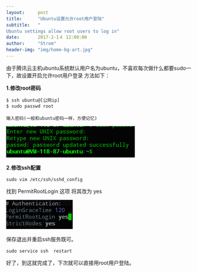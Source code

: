 ```yaml
---
layout:     post
title:      "Ubuntu设置允许root用户登陆"
subtitle:   "
Ubuntu settings allow root users to log in"
date:       2017-2-1４ 12:00:00
author:     "Strom"
header-img: "img/home-bg-art.jpg"
---
```

由于腾讯云主机ubuntu系统默认用户名为ubuntu，不喜欢每次做什么都要sudo一下，故设置开启允许root用户登录
方法如下：

<b>1.修改root密码</b>
```
$ ssh ubuntu@[公网ip]
$ sudo passwd root

输入密码(一般和ubuntu密码一样，方便记忆)

```
![root](../img/rootpasswd.png)

<b>2.修改ssh配置</b>

```
sudo vim /etc/ssh/sshd_config

```
找到  PermitRootLogin 这项 将其改为 yes

![ssh](../img/ssh.png)

保存退出并重启ssh服务既可。

```
sudo service ssh  restart

```

好了，到这就完成了，下次就可以直接用root用户登陆。
